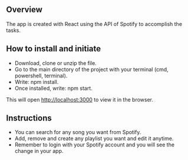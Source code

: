 ## Overview

The app is created with React using the API of Spotify to accomplish the tasks.

## How to install and initiate

* Download, clone or unzip the file.
* Go to the main directory of the project with your terminal (cmd, powershell, terminal).
* Write: npm install.
* Once installed, write: npm start.

This will open [http://localhost:3000](http://localhost:3000) to view it in the browser.

## Instructions

* You can search for any song you want from Spotify.
* Add, remove and create any playlist you want and edit it anytime.
* Remember to login with your Spotify account and you will see the change in your app.
